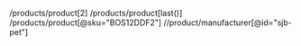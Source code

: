 /products/product[2]
/products/product[last()]
/products/product[@sku="BOS12DDF2"]
//product/manufacturer[@id="sjb-pet"]

